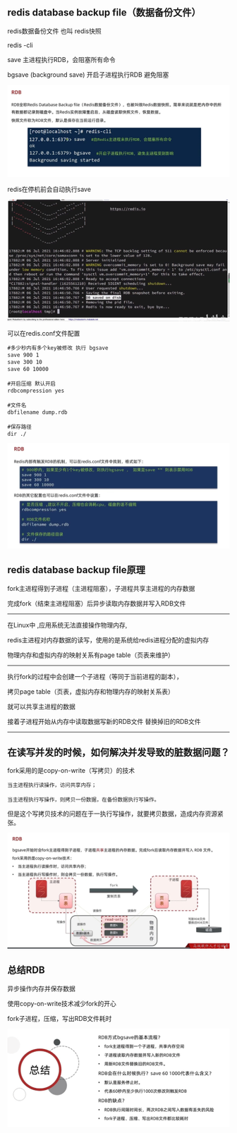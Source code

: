redis database backup file（数据备份文件）
---

redis数据备份文件 也叫 redis快照

redis -cli

save 主进程执行RDB，会阻塞所有命令

bgsave (background save) 开启子进程执行RDB 避免阻塞

![img.png](img.png)

redis在停机前会自动执行save

![img_1.png](img_1.png)


可以在redis.conf文件配置 

    #多少秒内有多个key被修改 执行 bgsave
    save 900 1
    save 300 10
    save 60 10000

    #开启压缩 默认开启
    rdbcompression yes

    #文件名
    dbfilename dump.rdb

    #保存路径
    dir ./

![img_2.png](img_2.png)




    

redis database backup file原理
---

fork主进程得到子进程（主进程阻塞），子进程共享主进程的内存数据

完成fork（结束主进程阻塞）后异步读取内存数据并写入RDB文件

---
在Linux中 ,应用系统无法直接操作物理内存,

redis主进程对内存数据的读写，使用的是系统给redis进程分配的虚拟内存

物理内存和虚拟内存的映射关系有page table（页表来维护）

---

执行fork的过程中会创建一个子进程（等同于当前进程的副本），

拷贝page table（页表，虚拟内存和物理内存的映射关系表）

就可以共享主进程的数据

接着子进程开始从内存中读取数据写新的RDB文件 替换掉旧的RDB文件

---

在读写并发的时候，如何解决并发导致的脏数据问题？
---

fork采用的是copy-on-write（写拷贝）的技术

    当主进程执行读操作，访问共享内存；

    当主进程执行写操作，则拷贝一份数据，在备份数据执行写操作。

但是这个写拷贝技术的问题在于一执行写操作，就要拷贝数据，造成内存资源紧张。

![img_3.png](img_3.png)

总结RDB
---
异步操作内存并保存数据

使用copy-on-write技术减少fork的开心

fork子进程，压缩，写出RDB文件耗时

![img_4.png](img_4.png)







